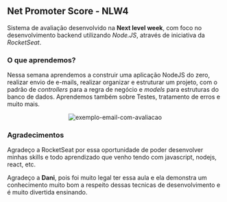 ## Net Promoter Score - NLW4

Sistema de avaliação desenvolvido na **Next level week**, com foco no desenvolvimento backend utilizando *Node.JS*, através de iniciativa da *RocketSeat*.

### O que aprendemos?

Nessa semana aprendemos a construir uma aplicação NodeJS do zero, realizar envio de e-mails, realizar organizar e estruturar um projeto, com o padrão de *controllers* para a regra de negócio e *models* para estruturas do banco de dados. Aprendemos também sobre Testes, tratamento de erros e muito mais. 

<div style="text-align:center">
  <img src="https://user-images.githubusercontent.com/45085894/109423103-05eb0400-79bd-11eb-9453-28e907f6aaa9.png" alt="exemplo-email-com-avaliacao" />
</div>


### Agradecimentos

Agradeço a RocketSeat por essa oportunidade de poder desenvolver minhas skills e todo aprendizado que venho tendo com javascript, nodejs, react, etc.

Agradeço a **Dani**, pois foi muito legal ter essa aula e ela demonstra um conhecimento muito bom a respeito dessas tecnicas de desenvolvimento e é muito divertida ensinando.